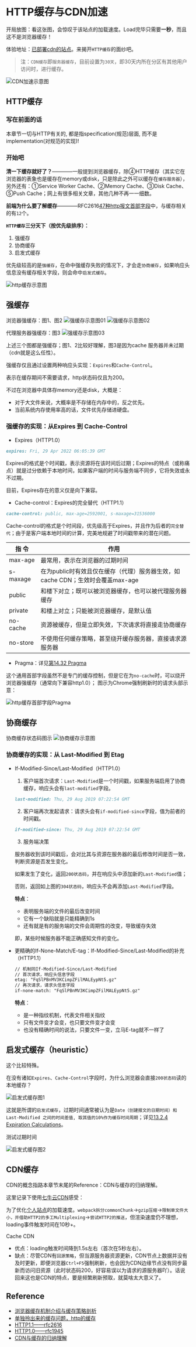 # HTTP缓存与CDN加速

开局放图：看这张图，会惊叹于该站点的加载速度。Load完毕只需要**一秒**，而且这不是浏览器缓存！

体验地址：[已部署cdn的站点](https://www.vfa25.cn/antd/)。来揭开`HTTP缓存`的面纱吧。

> 注：`CDN缓存`即`服务器缓存`，目前设置为`30天`，即30天内所在分区有其他用户访问时，进行缓存。

![CDN加速示意图](../../../.imgs/http-cache-load.png)

## HTTP缓存

### 写在前面的话

本章节一切与HTTP有关的, 都是指specification(规范)层面, 而不是implementation(对规范的实现)!

### 开始吧

**清一下缓存就好了？**————一般提到浏览器缓存，除④HTTP缓存（其实它在浏览器的表象也是缓存在memory或disk，只是除此之外可以缓存在`缓存服务器`），另外还有：①Service Worker Cache、②Memory Cache、③Disk Cache、⑤Push Cache；网上有很多相关文章，其他几种不再一一细数。

**前端为什么要了解缓存**————RFC2616[47种http报文首部字段](https://www.w3.org/Protocols/rfc2616/rfc2616-sec14.html)中，与缓存相关的有`12`个。

**`HTTP缓存`三分天下（按优先级排序）：**

1. 强缓存
2. 协商缓存
3. 启发式缓存

优先级较高的是`强缓存`，在命中强缓存失败的情况下，才会走`协商缓存`，如果响应头信息没有缓存相关字段，则会命中`启发式缓存`。

![http缓存示意图](../../../.imgs/http-cache-overview.png)

## 强缓存

浏览器强缓存：图1、图2
![强缓存示意图01](../../../.imgs/force-cache01.png)
![强缓存示意图02](../../../.imgs/force-cache02.png)

代理服务器强缓存：图3
![强缓存示意图03](../../../.imgs/force-cache03.png)

上述三个图都是强缓存；图1、2比较好理解，图3是因为cache 服务器并未过期（cdn就是这么任性）。

强缓存仅且通过设置两种响应头实现：`Expires`和`Cache-Control`。

表示在缓存期间不需要请求，http状态码仅且为200。

不过在浏览器中具体存memory还是disk，大概是：

- 对于大文件来说，大概率是不存储在内存中的，反之优先。
- 当前系统内存使用率高的话，文件优先存储进硬盘。

### 强缓存的实现：从Expires 到 Cache-Control

- Expires（HTTP1.0）

```md
expires: Fri, 29 Apr 2022 06:05:39 GMT
```

Expires的格式是个时间戳，表示资源将在该时间后过期；Expires的特点（或称痛点）就是过分依赖于本地时间，如果客户端的时间与服务端不同步，它将失效或永不过期。

目前，Expires存在的意义仅是向下兼容。

- Cache-control：Expires的完全替代（HTTP1.1）

```md
cache-control: public, max-age=2592001, s-maxage=31536000
```

Cache-control的格式是个时间段，优先级高于Expires，并且作为后者的`完全替代`；由于是客户端本地时间的计算，完美地规避了时间戳带来的潜在问题。

| 指 令           | 作用                        |
|----------------|----------------------------|
| max-age        | 最常用，表示在浏览器的过期时间   |
| s-maxage       | 在为public时有效且仅在缓存（代理）服务器生效，如cache CDN；生效时会覆盖max-age |
| public         | 和楼下对立；既可以被浏览器缓存，也可以被代理服务器缓存 |
| private        | 和楼上对立；只能被浏览器缓存，是默认值|
| no-cache       | 资源被缓存，但是立即失效，下次请求将直接走协商缓存 |
| no-store       | 不使用任何缓存策略，甚至绕开缓存服务器，直接请求源服务器 |

- Pragma：详见[第14.32 Pragma](https://www.w3.org/Protocols/rfc2616/rfc2616-sec14.html)

这个通用首部字段虽然不是专门的缓存控制，但是它在为`no-cache`时，可以绕开浏览器强缓存（通常向下兼容http1.0）；
图示为Chrome强制刷新时的请求头部示意：

![http缓存首部字段Pragma](../../../.imgs/http-cache-pragma.png)

## 协商缓存

协商缓存状态码图示
![协商缓存示意图](../../../.imgs/http-cache-304.png)

### 协商缓存的实现：从 Last-Modified 到 Etag

- If-Modified-Since/Last-Modified（HTTP1.0）

  1. 客户端首次请求：`Last-Modified`是一个时间戳，如果服务端启用了协商缓存，响应头会有`last-modified`字段。

  ```md
  last-modified: Thu, 29 Aug 2019 07:22:54 GMT
  ```

  2. 客户端再次发起请求：请求头会有`if-modified-since`字段，值为前者的时间戳。

  ```md
  if-modified-since: Thu, 29 Aug 2019 07:22:54 GMT
  ```

  3. 服务端决策

  服务器收到该时间戳后，会对比其与资源在服务器的最后修改时间是否一致，判断资源是否发生变化。
  
  如果发生了变化，返回`200状态码`，并在响应头中添加新的`Last-Modified`值；

  否则，返回如上图的`304状态码`，响应头不会再添加`Last-Modified`字段。

  **特点**：

  - 表明服务端的文件的最后改变时间
  - 它有一个缺陷就是只能精确到1s
  - 还有就是有的服务端的文件会周期性的改变，导致缓存失效
  
  即，某些时候服务器不能正确感知文件的变化。

- 更精确的If-None-Match/E-tag：If-Modified-Since/Last-Modified的补充（HTTP1.1）

  ```md
  // 机制同If-Modified-Since/Last-Modified
  // 首次请求，响应头信息字段
  etag: "FqSlPBnMV3KCimpZFilMALEypNt5.gz"
  // 再次请求，请求头信息字段
  if-none-match: "FqSlPBnMV3KCimpZFilMALEypNt5.gz"
  ```

  **特点**：

  - 是一种指纹机制，代表文件相关指纹
  - 只有文件变才会变，也只要文件变才会变
  - 也没有精确时间的说法，只要文件一变，立马E-tag就不一样了

## 启发式缓存（heuristic）

这个比较特殊。

在没有诸如`Expires`、`Cache-Control`字段时，为什么浏览器会直接`200状态码`读的本地缓存？

![启发式缓存图1](../../../.imgs/http-cache-heuristic01.png)

这就是所谓的`启发式缓存`，过期时间通常被认为是`Date（创建报文的日期时间）和 Last-Modified 之间的时间差值, 取其值的10%作为缓存时间周期`；详见[13.2.4 Expiration Calculations](https://tools.ietf.org/html/rfc2616#section-13.2.4)。

测试过期时间

![启发式缓存图2](../../../.imgs/http-cache-heuristic02.jpg)

## CDN缓存

CDN的概念指路本章节末尾的Reference：CDN与缓存的归纳理解。

这里记录下使用[七牛云CDN](https://developer.qiniu.com/)感受：

为了优化[个人站点](https://www.vfa25.cn/antd/#/home)的加载速度。`webpack拆分commonChunk`→`gzip压缩`→`限制单文件大小，并借助HTTP2的多工Multiplexing`→`尝试HTTP2的推送`，但渲染速度仍不理想，loading事件触发时间在10秒+。

Cache CDN

- 优点：loading触发时间降到1.5s左右（首次在5秒左右）。
- 缺点：尽管CDN有`回源策略`，但当源服务器资源更新，CDN节点上数据并没有及时更新，即便浏览器`Ctrl+F5`强制刷新，也会因为CDN边缘节点没有同步最新而访问旧资源（此时状态码200，好容易误以为请求的源服务器吖）。话说回来这也是CDN的特点，要是频繁刷新预取，就莫啥太大意义了。

## Reference

- [浏览器缓存机制介绍与缓存策略剖析](https://juejin.im/book/5b936540f265da0a9624b04b/section/5b9ba651f265da0ac726e5de)
- [单独拎出来的缓存问题，http的缓存](https://juejin.im/post/5aa5cb846fb9a028e25d2fb1#heading-30)
- [HTTP1.1——rfc2616](https://tools.ietf.org/html/rfc2616)
- [HTTP1.0——rfc1945](https://tools.ietf.org/html/rfc1945)
- [CDN与缓存的归纳理解](https://www.cnblogs.com/shamo89/p/9234705.html)
